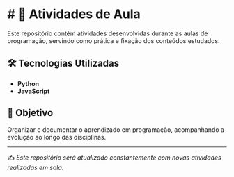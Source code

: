 # # 📘 Atividades de Aula

Este repositório contém atividades desenvolvidas durante as aulas de programação, servindo como prática e fixação dos conteúdos estudados.  

## 🛠️ Tecnologias Utilizadas
- **Python**
- **JavaScript**
  

## 🚀 Objetivo
Organizar e documentar o aprendizado em programação, acompanhando a evolução ao longo das disciplinas.
  
---

✍️ *Este repositório será atualizado constantemente com novas atividades realizadas em sala.*